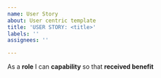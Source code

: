 ```yaml
---
name: User Story
about: User centric template
title: 'USER STORY: <title>'
labels: ''
assignees: ''

---
```


As a **role** I can **capability** so that **received benefit**
